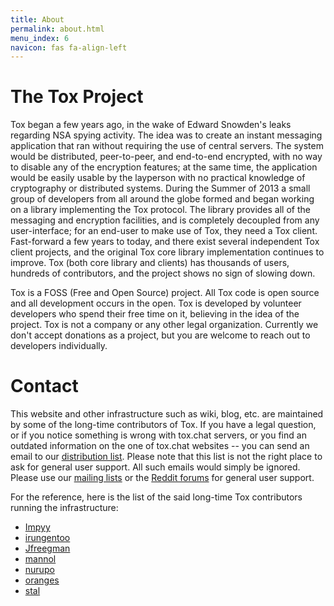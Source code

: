 ```yaml
---
title: About
permalink: about.html
menu_index: 6
navicon: fas fa-align-left
---
```


# The Tox Project

Tox began a few years ago, in the wake of Edward Snowden's leaks regarding NSA
spying activity. The idea was to create an instant messaging application that
ran without requiring the use of central servers. The system would be distributed,
peer-to-peer, and end-to-end encrypted, with no way to disable any of the encryption
features; at the same time, the application would be easily usable by the
layperson with no practical knowledge of cryptography or distributed systems.
During the Summer of 2013 a small group of developers from all around the globe
formed and began working on a library implementing the Tox protocol.
The library provides all of the messaging and encryption facilities, and
is completely decoupled from any user-interface; for an end-user to make
use of Tox, they need a Tox client. Fast-forward a few years to today, and
there exist several independent Tox client projects, and the original
Tox core library implementation continues to improve. Tox (both core
library and clients) has thousands of users, hundreds of contributors,
and the project shows no sign of slowing down.

Tox is a FOSS (Free and Open Source) project. All Tox code is open source
and all development occurs in the open. Tox is developed by volunteer
developers who spend their free time on it, believing in the idea of the
project. Tox is not a company or any other legal organization. Currently
we don't accept donations as a project, but you are welcome to reach out
to developers individually.

# Contact

This website and other infrastructure such as wiki, blog, etc. are maintained
by some of the long-time contributors of Tox. If you have a legal question,
or if you notice something is wrong with tox.chat servers, or you find an
outdated information on the one of tox.chat websites -- you can send an
email to our [distribution list](leadership@tox.chat). Please note that this
list is not the right place to ask for general user support. All such
emails would simply be ignored. Please use our [mailing lists](https://lists.tox.chat/listinfo)
or the [Reddit forums](https://www.reddit.com/r/projecttox/) for general user support.

For the reference, here is the list of the said long-time Tox contributors running the infrastructure:

*   [Impyy](impyy@tox.chat)
*   [irungentoo](irungentoo@tox.chat)
*   [Jfreegman](JFreegman@tox.chat)
*   [mannol](mannol@tox.chat)
*   [nurupo](nurupo@tox.chat)
*   [oranges](oranges@tox.chat)
*   [stal](stal@tox.chat)
